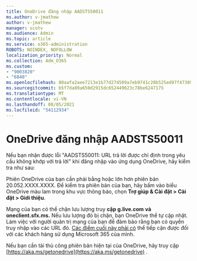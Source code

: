 ```yaml
---
title: OneDrive đăng nhập AADSTS50011
ms.author: v-jmathew
author: v-jmathew
manager: scotv
ms.audience: Admin
ms.topic: article
ms.service: o365-administration
ROBOTS: NOINDEX, NOFOLLOW
localization_priority: Normal
ms.collection: Adm_O365
ms.custom:
- "9003820"
- "6840"
ms.openlocfilehash: 80aafa2aee7213e1b77d274509a7eb9741c20b525ed97f473093ac8c6514f3c7
ms.sourcegitcommit: b5f7da89a650d2915dc652449623c78be6247175
ms.translationtype: MT
ms.contentlocale: vi-VN
ms.lasthandoff: 08/05/2021
ms.locfileid: "54112934"
---
```

# <a name="onedrive-login-error-aadsts50011"></a>OneDrive đăng nhập AADSTS50011

Nếu bạn nhận được lỗi "AADSTS50011: URL trả lời được chỉ định trong yêu cầu không khớp với trả lời" khi đăng nhập vào ứng dụng OneDrive, hãy kiểm tra như sau:

Phiên OneDrive của bạn cần phải bằng hoặc lớn hơn phiên bản 20.052.XXXX.XXXX. Để kiểm tra phiên bản của bạn, hãy bấm vào biểu OneDrive màu lam trong khu vực thông báo, chọn **Trợ giúp & Cài đặt > Cài đặt > Giới thiệu**.

Mạng của bạn có thể chặn lưu lượng truy **cập g.live.com** **và oneclient.sfx.ms.** Nếu lưu lượng đó bị chặn, bạn OneDrive thể tự cập nhật. Làm việc với người quản trị mạng của bạn để đảm bảo rằng bạn có quyền truy nhập vào các URL đó. [Các điểm cuối này phải có](https://docs.microsoft.com/microsoft-365/enterprise/urls-and-ip-address-ranges?view=o365-worldwide) thể tiếp cận được đối với các khách hàng sử dụng Microsoft 365 của mình.

Nếu bạn cần tải thủ công phiên bản hiện tại của OneDrive, hãy truy cập [https://aka.ms/getonedrive](https://aka.ms/getonedrive) .
